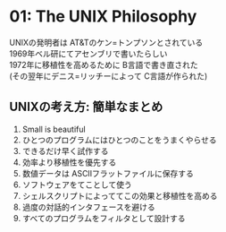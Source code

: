# 01: The UNIX Philosophy

UNIXの発明者は AT&Tのケン=トンプソンとされている  
1969年ベル研にてアセンブリで書いたらしい  
1972年に移植性を高めるために B言語で書き直された  
(その翌年にデニス=リッチーによって C言語が作られた)

## UNIXの考え方: 簡単なまとめ

1. Small is beautiful
2. ひとつのプログラムにはひとつのことをうまくやらせる
3. できるだけ早く試作する
4. 効率より移植性を優先する
5. 数値データは ASCIIフラットファイルに保存する
6. ソフトウェアをてことして使う
7. シェルスクリプトによっててこの効果と移植性を高める
8. 過度の対話的インタフェースを避ける
9. すべてのプログラムをフィルタとして設計する